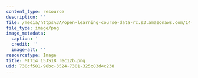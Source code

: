 ```yaml
---
content_type: resource
description: ''
file: /media/https%3A/open-learning-course-data-rc.s3.amazonaws.com/14-15j-networks-spring-2018/730cf58198bc35247301325c83d4c238_MIT14_15JS18_rec12b.png
file_type: image/png
image_metadata:
  caption: ''
  credit: ''
  image-alt: ''
resourcetype: Image
title: MIT14_15JS18_rec12b.png
uid: 730cf581-98bc-3524-7301-325c83d4c238
---
```

